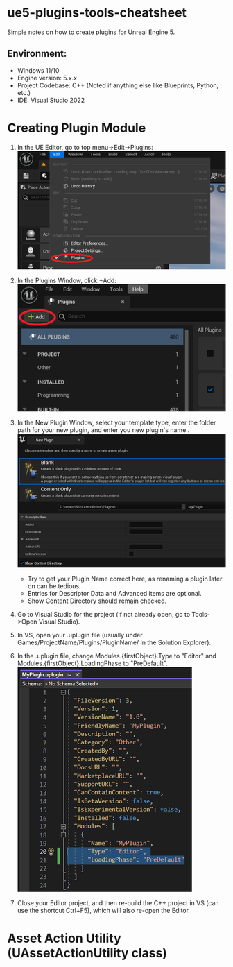 # ue5-plugins-tools-cheatsheet
Simple notes on how to create plugins for Unreal Engine 5.

## Environment:
- Windows 11/10
- Engine version: 5.x.x
- Project Codebase: C++ (Noted if anything else like Blueprints, Python, etc.)
- IDE: Visual Studio 2022

# Creating Plugin Module
1. In the UE Editor, go to top menu->Edit->Plugins:
![Menu Item Plugins](img/01_create_plugin.png "Plugins menu")

2. In the Plugins Window, click +Add:
![Plugins Window](img/02_create_plugin.png "Plugins window")

3. In the New Plugin Window, select your template type, enter the folder path for your new plugin, and enter you new plugin's name .
![New Plugin Window](img/03_create_plugin.png "New Plugin window")
    - Try to get your Plugin Name correct here, as renaming a plugin later on can be tedious.
    - Entries for Descriptor Data and Advanced items are optional.
    - Show Content Directory should remain checked.

4. Go to Visual Studio for the project (if not already open, go to Tools->Open Visual Studio).

5. In VS, open your .uplugin file (usually under Games/ProjectName/Plugins/PluginName/ in the Solution Explorer).

6. In the .uplugin file, change Modules.{firstObject}.Type to "Editor" and Modules.{firstObject}.LoadingPhase to "PreDefault".
![uplugin file](img/04_create_plugin.png "uplugin file")

7. Close your Editor project, and then re-build the C++ project in VS (can use the shortcut Ctrl+F5), which will also re-open the Editor.

# Asset Action Utility (UAssetActionUtility class)
